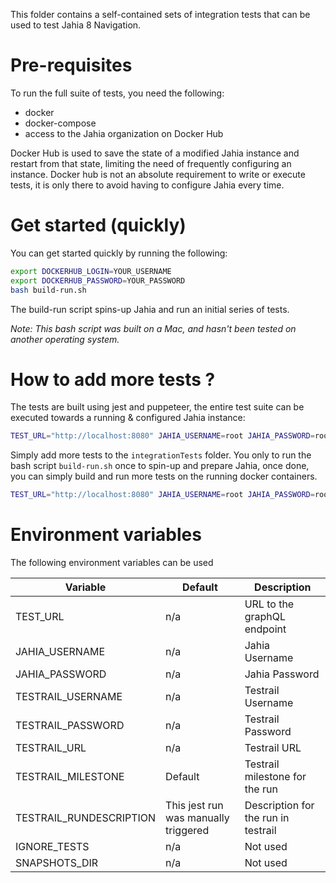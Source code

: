 This folder contains a self-contained sets of integration tests that can be used to test Jahia 8 Navigation.

# Pre-requisites

To run the full suite of tests, you need the following:

-   docker
-   docker-compose
-   access to the Jahia organization on Docker Hub

Docker Hub is used to save the state of a modified Jahia instance and restart from that state, limiting the need of frequently configuring an instance. Docker hub is not an absolute requirement to write or execute tests, it is only there to avoid having to configure Jahia every time.

# Get started (quickly)

You can get started quickly by running the following:

```bash
export DOCKERHUB_LOGIN=YOUR_USERNAME
export DOCKERHUB_PASSWORD=YOUR_PASSWORD
bash build-run.sh
```

The build-run script spins-up Jahia and run an initial series of tests.

_Note: This bash script was built on a Mac, and hasn't been tested on another operating system._

# How to add more tests ?

The tests are built using jest and puppeteer, the entire test suite can be executed towards a running & configured Jahia instance:

```bash
TEST_URL="http://localhost:8080" JAHIA_USERNAME=root JAHIA_PASSWORD=root yarn run test:integration:ci --ci --runInBand --reporters=default --reporters=jest-junit
```

Simply add more tests to the `integrationTests` folder. You only to run the bash script `build-run.sh` once to spin-up and prepare Jahia, once done, you can simply build and run more tests on the running docker containers.

```bash
TEST_URL="http://localhost:8080" JAHIA_USERNAME=root JAHIA_PASSWORD=root TESTRAIL_URL=https://jahia.testrail.net TESTRAIL_USERNAME=REPLACE TESTRAIL_PASSWORD=REPLACE  TESTRAIL_MILESTONE="Jahia-7.3.4.1" yarn run test:integration:ci --ci --runInBand adminMenuOrder.test.js
```

# Environment variables

The following environment variables can be used

| Variable | Default | Description |
| --- | --- | --- |
| TEST_URL | n/a | URL to the graphQL endpoint |
| JAHIA_USERNAME | n/a | Jahia Username |
| JAHIA_PASSWORD | n/a | Jahia Password |
| TESTRAIL_USERNAME | n/a | Testrail Username |
| TESTRAIL_PASSWORD | n/a | Testrail Password |
| TESTRAIL_URL | n/a | Testrail URL |
| TESTRAIL_MILESTONE | Default | Testrail milestone for the run |
| TESTRAIL_RUNDESCRIPTION | This jest run was manually triggered | Description for the run in testrail |
| IGNORE_TESTS | n/a | Not used |
| SNAPSHOTS_DIR | n/a | Not used |
